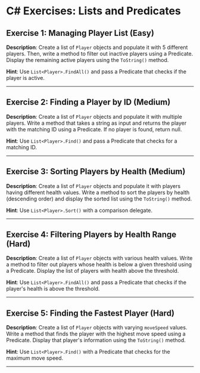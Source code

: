 
# C# Exercises: Lists and Predicates

## Exercise 1: Managing Player List (Easy)
**Description**: Create a list of `Player` objects and populate it with 5 different players. Then, write a method to filter out inactive players using a Predicate. Display the remaining active players using the `ToString()` method.

**Hint**: Use `List<Player>.FindAll()` and pass a Predicate that checks if the player is active.

---

## Exercise 2: Finding a Player by ID (Medium)
**Description**: Create a list of `Player` objects and populate it with multiple players. Write a method that takes a string as input and returns the player with the matching ID using a Predicate. If no player is found, return null.

**Hint**: Use `List<Player>.Find()` and pass a Predicate that checks for a matching ID.

---

## Exercise 3: Sorting Players by Health (Medium)
**Description**: Create a list of `Player` objects and populate it with players having different health values. Write a method to sort the players by health (descending order) and display the sorted list using the `ToString()` method.

**Hint**: Use `List<Player>.Sort()` with a comparison delegate.

---

## Exercise 4: Filtering Players by Health Range (Hard)
**Description**: Create a list of `Player` objects with various health values. Write a method to filter out players whose health is below a given threshold using a Predicate. Display the list of players with health above the threshold.

**Hint**: Use `List<Player>.FindAll()` and pass a Predicate that checks if the player's health is above the threshold.

---

## Exercise 5: Finding the Fastest Player (Hard)
**Description**: Create a list of `Player` objects with varying `moveSpeed` values. Write a method that finds the player with the highest move speed using a Predicate. Display that player's information using the `ToString()` method.

**Hint**: Use `List<Player>.Find()` with a Predicate that checks for the maximum move speed.

---
